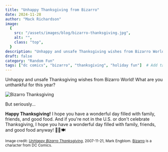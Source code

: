 ```yaml
---
title: "Unhappy Thanksgiving from Bizarro"
date: 2024-11-28
author: "Mack Richardson"
image:
  {
    src: "/assets/images/blog/bizarro-thanksgiving.jpg",
    alt: "",
    class: "top",
  }
description: "Unhappy and unsafe Thanksgiving wishes from Bizarro World! 🦃🍁🍽️"
draft: false
category: "Random Fun"
tags: ["dc comics", "bizarro", "thanksgiving", "holiday fun"]  # Add tags here
---
```


Unhappy and unsafe Thanksgiving wishes from Bizarro World! What are you unthankful for this year?

<img src="/assets/images/blog/bizarro-thanksgiving.jpg" alt="Bizarro Thanksgiving" />

But seriously&hellip;

**Happy Thanksgiving!** I hope you have a wonderful day filled with family, friends, and good food. And if you're not in the U.S. or don't celebrate Thanksgiving, I hope you have a wonderful day filled with family, friends, and good food anyway! 🦃🍁🍽️


<small class="footnote">Image credit: <a href="https://comiccoverage.typepad.com/comic_coverage/2007/11/unhappy-bizarro.html" alt="Comics Coverage" target="_blank">_UnHappy Bizarro Thanksgiving_</a>, 2007-11-21, Mark Engblom. <a href="https://en.wikipedia.org/wiki/Bizarro" alt="Wikipedia" target="_blank">Bizarro</a> is a character from DC Comics.</small>

<style lang="scss">
  #content {
    img {
      display: block;
      width: clamp(90%, 95%, 100%);
      height: auto;
      margin: 2rem auto;
    }
  }
</style>